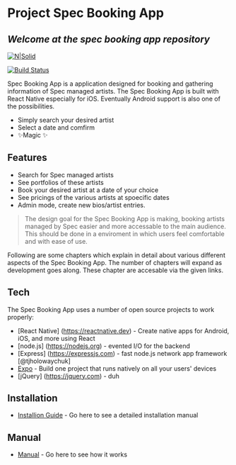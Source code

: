 # Project Spec Booking App
## _Welcome at the spec booking app repository_

[![N|Solid](https://m7bib.com/spec/wp-content/uploads/2019/05/spec.png)](https://nodesource.com/products/nsolid)

[![Build Status](https://travis-ci.org/joemccann/dillinger.svg?branch=master)](https://travis-ci.org/joemccann/dillinger)

Spec Booking App is a application designed for booking and gathering information of Spec managed artists. The Spec Booking App is built with React Native especially for iOS. Eventually Android support is also one of the possibilities.

- Simply search your desired artist
- Select a date and comfirm
- ✨Magic ✨

## Features

- Search for Spec managed artists
- See portfolios of these artists
- Book your desired artist at a date of your choice
- See pricings of the various artists at spoecific dates
- Admin mode, create new bios/artist entries.


> The design goal for the Spec Booking App
> is making, booking artists managed by Spec
> easier and more accessable to the main audience. 
> This should be done in a enviroment in which
> users feel comfortable and with ease of use.

Following are some chapters which explain in detail about various different
aspects of the Spec Booking App. The number of chapters will expand
as development goes along. These chapter are accesable via the given links.


## Tech

The Spec Booking App uses a number of open source projects to work properly:

- [React Native] (https://reactnative.dev) - Create native apps for Android, iOS, and more using React
- [node.js] (https://nodejs.org) - evented I/O for the backend
- [Express] (https://expressjs.com) - fast node.js network app framework [@tjholowaychuk]
- [Expo](https://expo.dev) - Build one project that runs natively on all your users' devices
- [jQuery] (https://jquery.com) - duh


## Installation

- [Installion Guide](https://xxx.xx) - Go here to see a detailed installation manual


## Manual

- [Manual](https://xxx.xx) - Go here to see how it works

